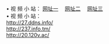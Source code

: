 &#8226; 视 频 小 站：
<a href="http://27.ddns.info/" target="_blank">网址一</a>
　<a href="http://237.info.tm/" target="_blank">网址二</a>
　<a href="http://20.120v.ac/" target="_blank">网址三</a>
　<br />
&#8226; 视 频 小 站：<br />
  <a href="http://27.ddns.info/" target="_blank">http://27.ddns.info/</a><br />
  <a href="http://237.info.tm/" target="_blank">http://237.info.tm/</a><br />
<a href="http://20.120v.ac/" target="_blank">http://20.120v.ac/</a><br />
